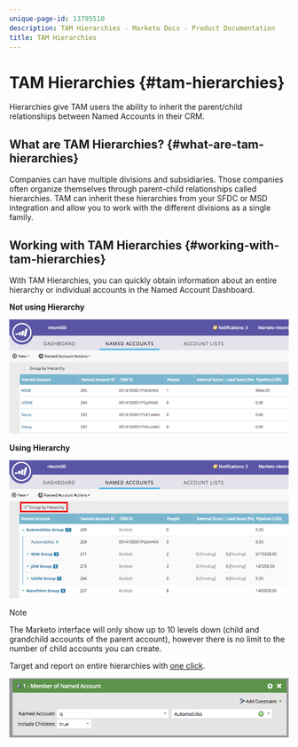 ```yaml
---
unique-page-id: 13795510
description: TAM Hierarchies - Marketo Docs - Product Documentation
title: TAM Hierarchies
---
```


# TAM Hierarchies {#tam-hierarchies}

Hierarchies give TAM users the ability to inherit the parent/child relationships between Named Accounts in their CRM.

## What are TAM Hierarchies? {#what-are-tam-hierarchies}

Companies can have multiple divisions and subsidiaries. Those companies often organize themselves through parent-child relationships called hierarchies. TAM can inherit these hierarchies from your SFDC or MSD integration and allow you to work with the different divisions as a single family.

## Working with TAM Hierarchies {#working-with-tam-hierarchies}

With TAM Hierarchies, you can quickly obtain information about an entire hierarchy or individual accounts in the Named Account Dashboard.

**Not using Hierarchy**

![](assets/before.png)

**Using Hierarchy**

![](assets/after.png)

>[!NOTE]
>
>The Marketo interface will only show up to 10 levels down (child and grandchild accounts of the parent account), however there is no limit to the number of child accounts you can create.

Target and report on entire hierarchies with [one click](/help/marketo/product-docs/target-account-management/engage/account-filters.md#member-of-named-account).

![](assets/member.png)
